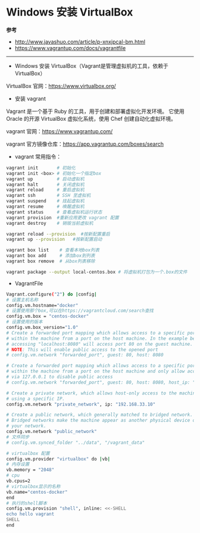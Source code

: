 # Windows 安装 VirtualBox

**参考**

- <http://www.javashuo.com/article/p-xnxjpcal-bm.html>
- <https://www.vagrantup.com/docs/vagrantfile>

---

- Windows 安装 VirtualBox（Vagrant是管理虚拟机的工具，依赖于VirtualBox）

VirtualBox 官网：<https://www.virtualbox.org/>

- 安装 vagrant
  
Vagrant 是一个基于 Ruby 的工具，用于创建和部署虚拟化开发环境。
它使用 Oracle 的开源 VirtualBox 虚拟化系统，使用 Chef 创建自动化虚拟环境。

vagrant 官网：<https://www.vagrantup.com/>

vagrant 官方镜像仓库：<https://app.vagrantup.com/boxes/search>

- vagrant 常用指令：

```sh
vagrant init       # 初始化
vagrant init <box> # 初始化一个指定box
vagrant up         # 启动虚拟机
vagrant halt       # 关闭虚拟机
vagrant reload     # 重启虚拟机
vagrant ssh        # SSH 至虚拟机
vagrant suspend    # 挂起虚拟机
vagrant resume     # 唤醒虚拟机
vagrant status     # 查看虚拟机运行状态
vagrant provision  #重新应用更改 vagrant 配置
vagrant destroy    # 销毁当前虚拟机

vagrant reload --provision  #按新配置重启
vagrant up --provision   #按新配置启动

vagrant box list    # 查看本地box列表
vagrant box add     # 添加box到列表
vagrant box remove  # 从box列表移除 

vagrant package --output local-centos.box # 将虚拟机打包为一个.box的文件
```

- VagrantFile

```sh
Vagrant.configure("2") do |config|
# 设置主机名称
config.vm.hostname="docker"
# 设置使用那个box,可以在https://vagrantcloud.com/search查找
config.vm.box = "centos-docker"
# 设置使用的版本
config.vm.box_version="1.0"
# Create a forwarded port mapping which allows access to a specific port
# within the machine from a port on the host machine. In the example below,
# accessing "localhost:8080" will access port 80 on the guest machine.
# NOTE: This will enable public access to the opened port
# config.vm.network "forwarded_port", guest: 80, host: 8080

# Create a forwarded port mapping which allows access to a specific port
# within the machine from a port on the host machine and only allow access
# via 127.0.0.1 to disable public access
# config.vm.network "forwarded_port", guest: 80, host: 8080, host_ip: "127.0.0.1"

# Create a private network, which allows host-only access to the machine
# using a specific IP.
config.vm.network "private_network", ip: "192.168.33.10"

# Create a public network, which generally matched to bridged network.
# Bridged networks make the machine appear as another physical device on
# your network.
config.vm.network "public_network"
# 文件同步
# config.vm.synced_folder "../data", "/vagrant_data"

# virtualbox 配置
config.vm.provider "virtualbox" do |vb|
# 内存设置
vb.memory = "2048"
# cpu
vb.cpus=2
# virtualbox显示的名称 
vb.name="centos-docker"
end
# 执行的shell脚本 
config.vm.provision "shell", inline: <<-SHELL
echo hello vagrant
SHELL
end
```
